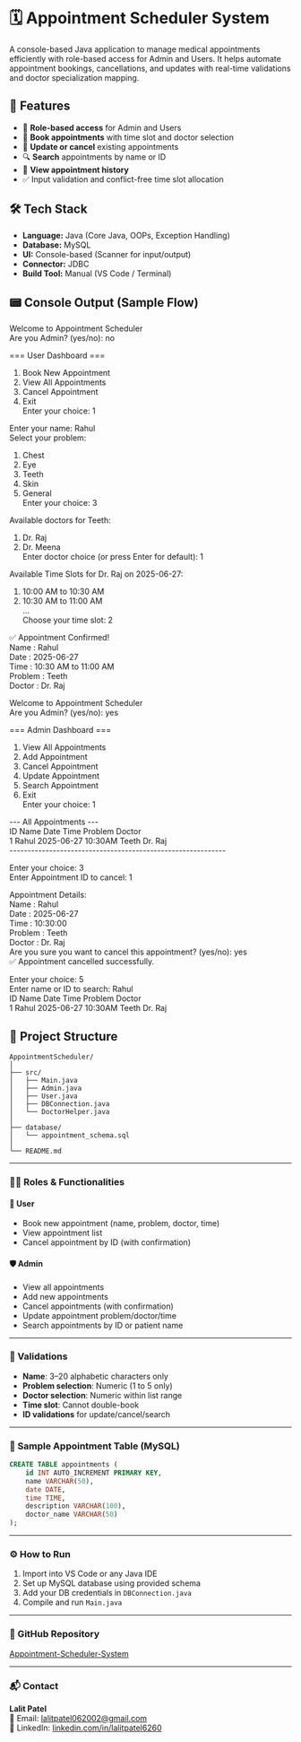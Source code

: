 # 🗓️ Appointment Scheduler System

A console-based Java application to manage medical appointments efficiently with role-based access for Admin and Users. It helps automate appointment bookings, cancellations, and updates with real-time validations and doctor specialization mapping.

## 🚀 Features

- 🔐 **Role-based access** for Admin and Users
- 📅 **Book appointments** with time slot and doctor selection
- 🔄 **Update or cancel** existing appointments
- 🔍 **Search** appointments by name or ID
- 📃 **View appointment history**
- ✅ Input validation and conflict-free time slot allocation

## 🛠️ Tech Stack

- **Language:** Java (Core Java, OOPs, Exception Handling)
- **Database:** MySQL
- **UI:** Console-based (Scanner for input/output)
- **Connector:** JDBC
- **Build Tool:** Manual (VS Code / Terminal)

## 📟 Console Output (Sample Flow)
Welcome to Appointment Scheduler <br>
Are you Admin? (yes/no): no

=== User Dashboard ===
1. Book New Appointment
2. View All Appointments
3. Cancel Appointment
4. Exit <br>
Enter your choice: 1

Enter your name: Rahul <br>
Select your problem:
1. Chest
2. Eye
3. Teeth
4. Skin
5. General <br>
Enter your choice: 3

Available doctors for Teeth:
1. Dr. Raj
2. Dr. Meena <br>
Enter doctor choice (or press Enter for default): 1

Available Time Slots for Dr. Raj on 2025-06-27:
1. 10:00 AM to 10:30 AM
2. 10:30 AM to 11:00 AM <br>
... <br>
Choose your time slot: 2

✅ Appointment Confirmed! <br>
Name     : Rahul <br>
Date     : 2025-06-27 <br>
Time     : 10:30 AM to 11:00 AM <br>
Problem  : Teeth <br>
Doctor   : Dr. Raj <br>

Welcome to Appointment Scheduler <br>
Are you Admin? (yes/no): yes

=== Admin Dashboard ===
1. View All Appointments
2. Add Appointment
3. Cancel Appointment
4. Update Appointment
5. Search Appointment
6. Exit <br>
Enter your choice: 1

--- All Appointments --- <br>
ID  Name   Date        Time     Problem   Doctor <br>
1   Rahul  2025-06-27  10:30AM  Teeth     Dr. Raj <br>
------------------------------------------------------------ <br>

Enter your choice: 3 <br>
Enter Appointment ID to cancel: 1 <br>

Appointment Details: <br>
Name    : Rahul <br>
Date    : 2025-06-27 <br>
Time    : 10:30:00 <br>
Problem : Teeth <br>
Doctor  : Dr. Raj <br>
Are you sure you want to cancel this appointment? (yes/no): yes <br>
✅ Appointment cancelled successfully. <br>

Enter your choice: 5 <br>
Enter name or ID to search: Rahul <br>
ID   Name    Date        Time     Problem    Doctor <br>
1    Rahul   2025-06-27  10:30AM  Teeth      Dr. Raj <br>


## 📂 Project Structure

```plaintext
AppointmentScheduler/
│
├── src/
│   ├── Main.java
│   ├── Admin.java
│   ├── User.java
│   ├── DBConnection.java
│   └── DoctorHelper.java
│
├── database/
│   └── appointment_schema.sql
│
└── README.md
```
---

### 🧑‍⚕️ Roles & Functionalities

#### 👤 User
- Book new appointment (name, problem, doctor, time)  
- View appointment list  
- Cancel appointment by ID (with confirmation)  

#### 🛡️ Admin
- View all appointments  
- Add new appointments  
- Cancel appointments (with confirmation)  
- Update appointment problem/doctor/time  
- Search appointments by ID or patient name  

---

### 📌 Validations

- **Name**: 3–20 alphabetic characters only  
- **Problem selection**: Numeric (1 to 5 only)  
- **Doctor selection**: Numeric within list range  
- **Time slot**: Cannot double-book  
- **ID validations** for update/cancel/search  

---

### 🧪 Sample Appointment Table (MySQL)

```sql
CREATE TABLE appointments (
    id INT AUTO_INCREMENT PRIMARY KEY,
    name VARCHAR(50),
    date DATE,
    time TIME,
    description VARCHAR(100),
    doctor_name VARCHAR(50)
);
```

---

### ⚙️ How to Run

1. Import into VS Code or any Java IDE  
2. Set up MySQL database using provided schema  
3. Add your DB credentials in `DBConnection.java`  
4. Compile and run `Main.java`  

---

### 🔗 GitHub Repository  
[Appointment-Scheduler-System](https://github.com/LalitPatel06/Appointment-Scheduler-System)

---

### 📬 Contact  
**Lalit Patel**  
📧 Email: lalitpatel062002@gmail.com  
🔗 LinkedIn: [linkedin.com/in/lalitpatel6260](https://www.linkedin.com/in/lalitpatel6260)

